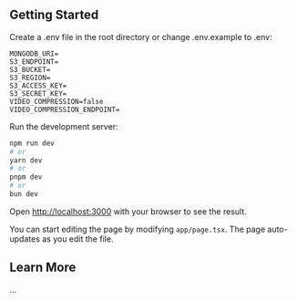 ## Getting Started

Create a .env file in the root directory or change .env.example to .env:

```enviromment
MONGODB_URI=
S3_ENDPOINT=
S3_BUCKET=
S3_REGION=
S3_ACCESS_KEY=
S3_SECRET_KEY=
VIDEO_COMPRESSION=false
VIDEO_COMPRESSION_ENDPOINT=
```

Run the development server:

```bash
npm run dev
# or
yarn dev
# or
pnpm dev
# or
bun dev
```

Open [http://localhost:3000](http://localhost:3000) with your browser to see the result.

You can start editing the page by modifying `app/page.tsx`. The page auto-updates as you edit the file.

## Learn More

...
